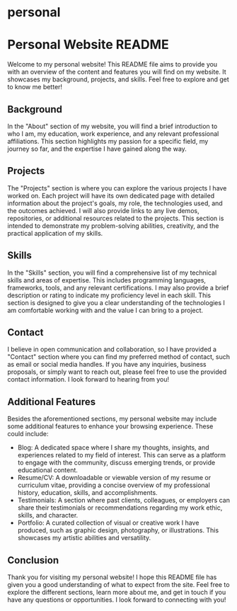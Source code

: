# personal
# Personal Website README

Welcome to my personal website! This README file aims to provide you with an overview of the content and features you will find on my website. It showcases my background, projects, and skills. Feel free to explore and get to know me better!

## Background

In the "About" section of my website, you will find a brief introduction to who I am, my education, work experience, and any relevant professional affiliations. This section highlights my passion for a specific field, my journey so far, and the expertise I have gained along the way.

## Projects

The "Projects" section is where you can explore the various projects I have worked on. Each project will have its own dedicated page with detailed information about the project's goals, my role, the technologies used, and the outcomes achieved. I will also provide links to any live demos, repositories, or additional resources related to the projects. This section is intended to demonstrate my problem-solving abilities, creativity, and the practical application of my skills.

## Skills

In the "Skills" section, you will find a comprehensive list of my technical skills and areas of expertise. This includes programming languages, frameworks, tools, and any relevant certifications. I may also provide a brief description or rating to indicate my proficiency level in each skill. This section is designed to give you a clear understanding of the technologies I am comfortable working with and the value I can bring to a project.

## Contact

I believe in open communication and collaboration, so I have provided a "Contact" section where you can find my preferred method of contact, such as email or social media handles. If you have any inquiries, business proposals, or simply want to reach out, please feel free to use the provided contact information. I look forward to hearing from you!

## Additional Features

Besides the aforementioned sections, my personal website may include some additional features to enhance your browsing experience. These could include:

- Blog: A dedicated space where I share my thoughts, insights, and experiences related to my field of interest. This can serve as a platform to engage with the community, discuss emerging trends, or provide educational content.
- Resume/CV: A downloadable or viewable version of my resume or curriculum vitae, providing a concise overview of my professional history, education, skills, and accomplishments.
- Testimonials: A section where past clients, colleagues, or employers can share their testimonials or recommendations regarding my work ethic, skills, and character.
- Portfolio: A curated collection of visual or creative work I have produced, such as graphic design, photography, or illustrations. This showcases my artistic abilities and versatility.

## Conclusion

Thank you for visiting my personal website! I hope this README file has given you a good understanding of what to expect from the site. Feel free to explore the different sections, learn more about me, and get in touch if you have any questions or opportunities. I look forward to connecting with you!
